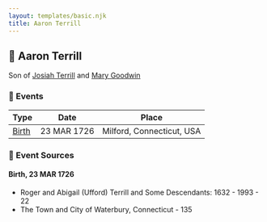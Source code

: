 ```yaml
---
layout: templates/basic.njk
title: Aaron Terrill
---
```

## 🔵 Aaron Terrill

Son of [Josiah Terrill](/people/8/80183041) and [Mary Goodwin](/people/4/49404198)

### 📆 Events

Type | Date | Place
------ | ------ | ------
[Birth](#event-e51fa3fa-9a03-4012-8830-867d00e9534a) | 23 MAR 1726 | Milford, Connecticut, USA

### 📰 Event Sources

#### <a id="event-e51fa3fa-9a03-4012-8830-867d00e9534a"></a> Birth, 23 MAR 1726
* Roger and Abigail (Ufford) Terrill and Some Descendants: 1632 - 1993  - 22
* The Town and City of Waterbury, Connecticut  - 135